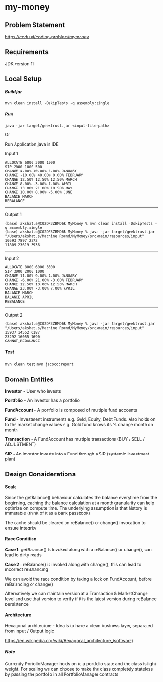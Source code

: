 # my-money

## Problem Statement

https://codu.ai/coding-problem/mymoney

## Requirements
JDK version 11

## Local Setup
##### Build jar

`mvn clean install -DskipTests -q assembly:single`

##### Run

`java -jar target/geektrust.jar <input-file-path>`

Or

Run Application.java in IDE

Input 1

    ALLOCATE 6000 3000 1000
    SIP 2000 1000 500
    CHANGE 4.00% 10.00% 2.00% JANUARY
    CHANGE -10.00% 40.00% 0.00% FEBRUARY
    CHANGE 12.50% 12.50% 12.50% MARCH
    CHANGE 8.00% -3.00% 7.00% APRIL
    CHANGE 13.00% 21.00% 10.50% MAY
    CHANGE 10.00% 8.00% -5.00% JUNE
    BALANCE MARCH
    REBALANCE

------------
Output 1

    (base) akshat.s@C02DF3ZBMD6R MyMoney % mvn clean install -DskipTests -q assembly:single                                               
    (base) akshat.s@C02DF3ZBMD6R MyMoney % java -jar target/geektrust.jar "/Users/akshat.s/Machine Round/MyMoney/src/main/resources/input"
    10593 7897 2272 
    11809 23619 3936 

------------
Input 2

    ALLOCATE 8000 6000 3500
    SIP 3000 2000 1000
    CHANGE 11.00% 9.00% 4.00% JANUARY
    CHANGE -6.00% 21.00% -3.00% FEBRUARY
    CHANGE 12.50% 18.00% 12.50% MARCH
    CHANGE 23.00% -3.00% 7.00% APRIL
    BALANCE MARCH
    BALANCE APRIL
    REBALANCE

------------
Output 2

    (base) akshat.s@C02DF3ZBMD6R MyMoney % java -jar target/geektrust.jar "/Users/akshat.s/Machine Round/MyMoney/src/main/resources/input"
    15937 14552 6187 
    23292 16055 7690 
    CANNOT_REBALANCE

##### Test

`mvn clean test`
`mvn jacoco:report `

## Domain Entities

**Investor** - User who invests

**Portfolio** - An investor has a portfolio

**FundAccount** - A portfolio is composed of multiple fund accounts

**Fund** - Investment instruments e.g. Gold, Equity, Debt Funds. Also holds on to the market change values e.g. Gold fund knows its % change month on month

**Transaction** - A FundAccount has multiple transactions (BUY / SELL / ADJUSTMENT)

**SIP** - An investor invests into a Fund through a SIP (systemic investment plan)


## Design Considerations

#### Scale

Since the getBalance() behaviour calculates the balance everytime from the beginning, caching the balance calculation at a month granularity can help optimize on compute time. The underlying assumption is that history is immutable (think of it as a bank passbook)

The cache should be cleared on reBalance() or change() invocation to ensure integrity

#### Race Condition

**Case 1**: getBalance() is invoked along with a reBalance() or change(), can lead to dirty reads

**Case 2** : reBalance() is invoked along with change(), this can lead to incorrect reBalancing

We can avoid the race condition by taking a lock on FundAccount, before reBalancing or change()

Alternatively we can maintain version at a Transaction & MarketChange level and use that version to verify if it is the latest version during reBalance persistence

#### Architecture

Hexagonal architecture - Idea is to have a clean business layer, separated from Input / Output logic

https://en.wikipedia.org/wiki/Hexagonal_architecture_(software)

##### Note

Currently PorfolioManager holds on to a portfolio state and the class is light weight. For scaling we can choose to make the class completely stateless by passing the portfolio in all PortfolioManager contracts
